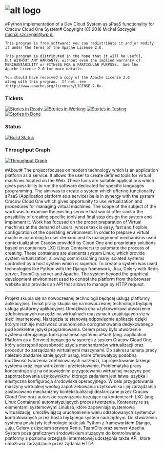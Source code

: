 ![alt logo](https://raw.githubusercontent.com/Dev-Cloud-Platform/Dev-Cloud/dev/dev_cloud/web_service/assets/main/images/logo-invoice.png)
================

#Python implementation of a Dev Cloud System as aPaaS functionality for Cracow Cloud One System#
    Copyright (C) 2016 Michał Szczygieł     <michal.szczygiel@wp.pl>

    This program is free software: you can redistribute it and_or modify
    it under the terms of the Apache License 2.0.
    
    This program is distributed in the hope that it will be useful,
    but WITHOUT ANY WARRANTY; without even the implied warranty of
    MERCHANTABILITY or FITNESS FOR A PARTICULAR PURPOSE.  See the
    Apache License 2.0 for more details.

    You should have received a copy of the Apache License 2.0
    along with this program.  If not, see <http://www.apache.org/licenses/LICENSE-2.0>.

### Tickets
[![Stories in Ready](https://badge.waffle.io/Dev-Cloud-Platform/Dev-Cloud.png?label=1%20-%20Ready&title=Ready)](https://waffle.io/Dev-Cloud-Platform/Dev-Cloud) [![Stories in Working](https://badge.waffle.io/Dev-Cloud-Platform/Dev-Cloud.png?label=2%20-%20Working&title=Working)](https://waffle.io/Dev-Cloud-Platform/Dev-Cloud) [![Stories in Testing](https://badge.waffle.io/Dev-Cloud-Platform/Dev-Cloud.png?label=3%20-%20Testing&title=Testing)](https://waffle.io/Dev-Cloud-Platform/Dev-Cloud) 
[![Stories in Done](https://badge.waffle.io/Dev-Cloud-Platform/Dev-Cloud.png?label=4%20-%20Done&title=Done)](https://waffle.io/Dev-Cloud-Platform/Dev-Cloud) 
### Status
[![Build Status](http://192.245.169.169:8111/app/rest/builds/buildType:DevCloud_Build/statusIcon)](http://192.245.169.169:8111/viewType.html?buildTypeId=DevCloud_Build&guest=1)
### Throughput Graph
[![Throughput Graph](https://graphs.waffle.io/dev-cloud-platform/dev-cloud/throughput.svg)](https://waffle.io/dev-cloud-platform/dev-cloud/metrics) 

#About#
The project focuses on modern technology which is an application platform as a service.
It allows the user to create defined tools for virtual machines located on the Web. 
These tools are suitable applications which gives possibility to run the software dedicated for specific languages programming. 
The aim was to create a system which offering functionality aPaaS (Application platform as a service) be is in synergy with the system Cracow Cloud One which
gives opportunity to use virtualization and procedures for managing virtual machines.
The scope of the subject of the work was to examine the existing service that would offer similar
the possibility of creating specific tools and final step design the system and implement it.
Work has focused on the proper preparation of Virtual machines at the demand of users, whose task is easy, fast and flexible configuration of the operating environment.
In order to prepare a virtual machine according to user demand and its management mechanisms used contextualization Cracow provided by Cloud One and proprietary solutions based on containers LXC (Linux Containers) to automate the process of creating.
These containers are elements system Linux, which provide system virtualization, allowing commissioning many isolated systems controlled by a host system which is superior.
To create a system was used technologies like Python with the Django framework, Juju, Celery with Redis server, TeamCity server and Apache.
The system beyond the graphical development environment used to control the platform from the browser website also provides an API that allows to manage by HTTP request.

***

Projekt  skupia się na nowoczesnej technologii będącej usługą platformy aplikacyjnej.
Temat pracy skupia się na nowoczesnej technologii będącej usługą platformy aplikacyjnej.
Umożliwia ona użytkownikowi utworzenie zdefiniowanych narzędzi na wirtualnych maszynach
znajdujących się w sieci internetowej. Narzędzia te stanowią odpowiednie aplikacje dzięki którym
istnieje możliwość uruchomienia oprogramowania dedykowanego pod konkretne języki
programowania. Celem pracy było utworzenie systemu oferującego funkcjonalność systemu aPaaS
(ang. application Platform as a Service) będącego w synergii z system Cracow Cloud One, który
udostępnił sposobność użycia mechanizmów wirtualizacji oraz procedur do zarządzania
wirtualnymi maszynami.
Do zakresu tematu pracy należało zbadanie istniejących usług, które oferowałyby podobną
możliwość tworzenia zdefiniowanych narzędzi, zaprojektowanie takiego systemu oraz jego
wdrożenie i przetestowanie. Problematyka pracy koncentruje się na odpowiednim przygotowaniu
wirtualnej maszyny pod zapotrzebowania użytkowników, którego zadaniem jest łatwa, szybka
i elastyczna konfiguracja środowiska operacyjnego. W celu przygotowania maszyny wirtualnej
według zapotrzebowania użytkownika i jej zarządzania zastosowano mechanizmy kontekstualizacji
dostarczane przez Cracow Cloud One oraz autorskie rozwiązania bazujące na kontenerach LXC
(ang. Linux Containers) automatyzujących proces tworzenia. Kontenery te są elementami
systemowymi Linuksa, które zapewniają systemową wirtualizację, umożliwiającą uruchomienie
wielu odizolowanych systemów kontrolowanych przez hosta będącego system nadrzędnym.
Do stworzenia systemu posłużyły technologie takie jak Python z frameworkiem Django, Juju,
Celery z użyciem serwera Redis, TeamCity oraz serwer Apacha. 
System poza graficznym środowiskiem służącym do kontrolowania platformy z poziomu przegląrki internetowej 
udostępnia także API, które umożliwia zarządzanie przez żądania HTTP.